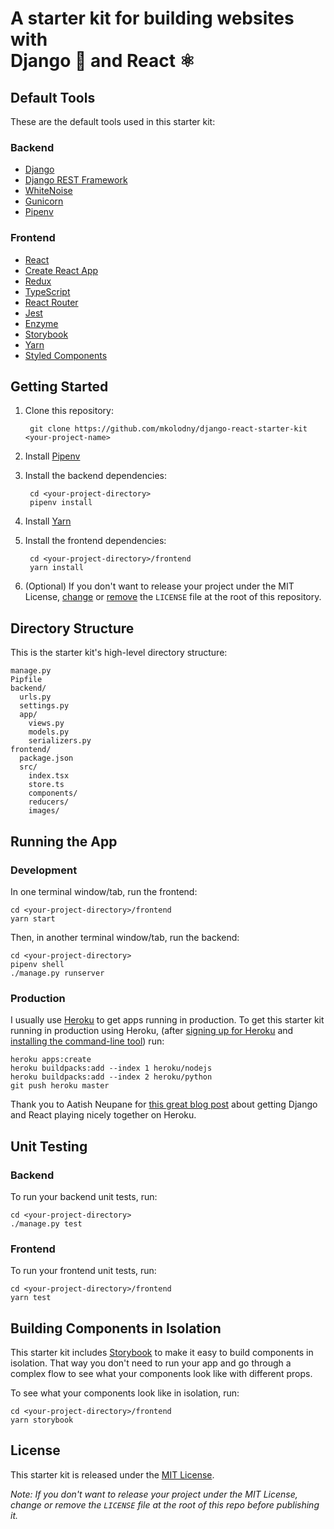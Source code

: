 # A starter kit for building websites with<br/>Django 🐍 and React ⚛️

## Default Tools

These are the default tools used in this starter kit:

### Backend

* [Django](https://www.djangoproject.com/)
* [Django REST Framework](https://www.django-rest-framework.org/)
* [WhiteNoise](http://whitenoise.evans.io/en/stable/)
* [Gunicorn](https://gunicorn.org/)
* [Pipenv](https://docs.pipenv.org/en/latest/)

### Frontend

* [React](https://reactjs.org/)
* [Create React App](https://facebook.github.io/create-react-app/docs/getting-started)
* [Redux](https://redux.js.org/)
* [TypeScript](https://www.typescriptlang.org)
* [React Router](https://reacttraining.com/react-router/)
* [Jest](https://jestjs.io/)
* [Enzyme](https://airbnb.io/enzyme/)
* [Storybook](https://storybook.js.org/)
* [Yarn](https://yarnpkg.com/en/)
* [Styled Components](https://www.styled-components.com/)

## Getting Started

1. Clone this repository:

        git clone https://github.com/mkolodny/django-react-starter-kit <your-project-name>
1. Install [Pipenv](https://docs.pipenv.org/en/latest/#install-pipenv-today)
1. Install the backend dependencies:

        cd <your-project-directory>
        pipenv install
1. Install [Yarn](https://yarnpkg.com/en/docs/install)
1. Install the frontend dependencies:

        cd <your-project-directory>/frontend
        yarn install
1. (Optional) If you don't want to release your project under the MIT License, [change](https://choosealicense.com/) or [remove](https://choosealicense.com/no-permission/) the `LICENSE` file at the root of this repository.

## Directory Structure

This is the starter kit's high-level directory structure:

```
manage.py
Pipfile
backend/
  urls.py
  settings.py
  app/
    views.py
    models.py
    serializers.py
frontend/
  package.json
  src/
    index.tsx
    store.ts
    components/
    reducers/
    images/
```

## Running the App

### Development

In one terminal window/tab, run the frontend:

```
cd <your-project-directory>/frontend
yarn start 
```

Then, in another terminal window/tab, run the backend:

```
cd <your-project-directory>
pipenv shell
./manage.py runserver
```

### Production

I usually use [Heroku](https://www.heroku.com/) to get apps running in production. To get this starter kit running in production using Heroku, (after [signing up for Heroku](https://signup.heroku.com/) and [installing the command-line tool](https://devcenter.heroku.com/articles/heroku-cli)) run:

```
heroku apps:create
heroku buildpacks:add --index 1 heroku/nodejs
heroku buildpacks:add --index 2 heroku/python
git push heroku master
```

Thank you to Aatish Neupane for [this great blog post](https://librenepal.com/article/django-and-create-react-app-together-on-heroku/) about getting Django and React playing nicely together on Heroku.

## Unit Testing

### Backend

To run your backend unit tests, run:

```
cd <your-project-directory>
./manage.py test
```

### Frontend

To run your frontend unit tests, run:

```
cd <your-project-directory>/frontend
yarn test
```

## Building Components in Isolation

This starter kit includes [Storybook](https://storybook.js.org/) to make it easy to build components in isolation. That way you don't need to run your app and go through a complex flow to see what your components look like with different props.

To see what your components look like in isolation, run:

```
cd <your-project-directory>/frontend
yarn storybook
```

## License

This starter kit is released under the [MIT License](https://tldrlegal.com/license/mit-license).

*Note: If you don't want to release your project under the MIT License, change or remove the `LICENSE` file at the root of this repo before publishing it.*
